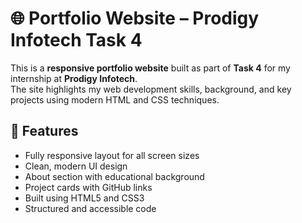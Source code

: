 # 🌐 Portfolio Website – Prodigy Infotech Task 4

This is a **responsive portfolio website** built as part of **Task 4** for my internship at **Prodigy Infotech**.  
The site highlights my web development skills, background, and key projects using modern HTML and CSS techniques.

## 🚀 Features

- Fully responsive layout for all screen sizes  
- Clean, modern UI design  
- About section with educational background  
- Project cards with GitHub links  
- Built using HTML5 and CSS3  
- Structured and accessible code  

